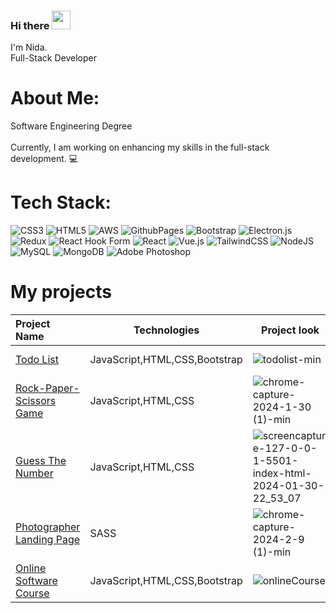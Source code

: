### Hi there <img src="https://user-images.githubusercontent.com/42378118/110234147-e3259600-7f4e-11eb-95be-0c4047144dea.gif" width="30"><br>

I'm Nida.<br>Full-Stack Developer
</br>

# About Me:

Software Engineering Degree <br><br>Currently, I am working on enhancing my skills in the full-stack development. :computer:

# Tech Stack:

![CSS3](https://img.shields.io/badge/css3-%231572B6.svg?style=for-the-badge&logo=css3&logoColor=white) ![HTML5](https://img.shields.io/badge/html5-%23E34F26.svg?style=for-the-badge&logo=html5&logoColor=white) ![AWS](https://img.shields.io/badge/AWS-%23FF9900.svg?style=for-the-badge&logo=amazon-aws&logoColor=white) ![GithubPages](https://img.shields.io/badge/github%20pages-121013?style=for-the-badge&logo=github&logoColor=white) ![Bootstrap](https://img.shields.io/badge/bootstrap-%238511FA.svg?style=for-the-badge&logo=bootstrap&logoColor=white) ![Electron.js](https://img.shields.io/badge/Electron-191970?style=for-the-badge&logo=Electron&logoColor=white) ![Redux](https://img.shields.io/badge/redux-%23593d88.svg?style=for-the-badge&logo=redux&logoColor=white) ![React Hook Form](https://img.shields.io/badge/React%20Hook%20Form-%23EC5990.svg?style=for-the-badge&logo=reacthookform&logoColor=white) ![React](https://img.shields.io/badge/react-%2320232a.svg?style=for-the-badge&logo=react&logoColor=%2361DAFB) ![Vue.js](https://img.shields.io/badge/vue.js-%2335495e.svg?style=for-the-badge&logo=vuedotjs&logoColor=%234FC08D) ![TailwindCSS](https://img.shields.io/badge/tailwindcss-%2338B2AC.svg?style=for-the-badge&logo=tailwind-css&logoColor=white) ![NodeJS](https://img.shields.io/badge/node.js-6DA55F?style=for-the-badge&logo=node.js&logoColor=white) ![MySQL](https://img.shields.io/badge/mysql-%2300000f.svg?style=for-the-badge&logo=mysql&logoColor=white) ![MongoDB](https://img.shields.io/badge/MongoDB-%234ea94b.svg?style=for-the-badge&logo=mongodb&logoColor=white) ![Adobe Photoshop](https://img.shields.io/badge/adobe%20photoshop-%2331A8FF.svg?style=for-the-badge&logo=adobe%20photoshop&logoColor=white)

<!-- Proudly created with GPRM ( https://gprm.itsvg.in ) -->
# My projects
  Project Name       |Technologies     |Project look          |Source Codes       
:-------------------------|-------------------------|-------------------------|-------------------------
[Todo List](https://nidakasap.github.io/todo-list-JS/)| JavaScript,HTML,CSS,Bootstrap |![todolist-min](https://github.com/nidakasap/todo-list-JS/assets/150368632/6d279409-8d83-41b8-9190-8268b513de2f)|[Source Code](https://github.com/nidakasap/todo-list-JS)
[Rock-Paper-Scissors Game](https://nidakasap.github.io/rock-paper-scissors-game/)| JavaScript,HTML,CSS |![chrome-capture-2024-1-30 (1)-min](https://github.com/nidakasap/rock-paper-scissors-game/assets/150368632/662ed7dc-0ca4-4b9f-959a-3e19adbd86e6)|[Source Code](https://github.com/nidakasap/rock-paper-scissors-game)
[Guess The Number](https://nidakasap.github.io/guess-the-number-game/)| JavaScript,HTML,CSS |![screencapture-127-0-0-1-5501-index-html-2024-01-30-22_53_07](https://github.com/nidakasap/guess-the-number-game/assets/150368632/5ac9d359-1f62-41e6-a051-c269a1862440)|[Source Code](https://github.com/nidakasap/guess-the-number-game)
[Photographer Landing Page](https://nidakasap.github.io/guess-the-number-game/)| SASS |![chrome-capture-2024-2-9 (1)-min](https://github.com/nidakasap/nidakasap/assets/150368632/a327b5f1-d76d-4b3e-9970-b711d70e58a6)|[Source Code](https://nidakasap.github.io/SASS_Project_Photographer-Portfolio/)
[Online Software Course](https://nidakasap.github.io/online-software-course/)| JavaScript,HTML,CSS,Bootstrap |![onlineCourse](https://github.com/nidakasap/nidakasap/assets/150368632/6f4cbdfa-84dd-4e6a-8b3b-ee1520a30bef)|[Source Code](https://github.com/nidakasap/online-software-course)


